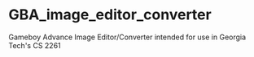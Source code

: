 # GBA_image_editor_converter
Gameboy Advance Image Editor/Converter intended for use in Georgia Tech's CS 2261
